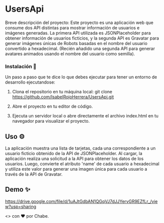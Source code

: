 # UsersApi
 
Breve descripción del proyecto: Este proyecto es una aplicación web que consume dos API distintas para mostrar información de usuarios e imágenes generadas. 
La primera API utilizada es JSONPlaceholder para obtener información de usuarios ficticios, y la segunda API es Gravatar para generar imágenes únicas de Robots basadas en el nombre del usuario convertido a hexadecimal. (Recién añadido una segunda API para generar avatares animados usando el nombre del usuario como semilla).

### Instalación 🔧 
 
Un paso a paso que te dice lo que debes ejecutar para tener un entorno de desarrollo ejecutandose: 
 
1. Clona el repositorio en tu máquina local:
  git clone https://github.com/IsabelRojoHerrera/UsersApi.git

2. Abre el proyecto en tu editor de código. 

3. Ejecuta un servidor local o abre directamente el archivo  index.html  en tu navegador para visualizar el proyecto. 
 
## Uso ⚙
La aplicación muestra una lista de tarjetas, cada una correspondiente a un usuario ficticio obtenido de la API de JSONPlaceholder. Al cargar, la aplicación realiza una solicitud a la API para obtener los datos de los usuarios. 
Luego, convierte el atributo 'name' de cada usuario a hexadecimal y utiliza este valor para generar una imagen única para cada usuario a través de la API de Gravatar. 

## Demo ✨
https://drive.google.com/file/d/1uAJtGdbAN1QGqVJ7dJJYervGR9EZfLr_/view?usp=sharing

<> con ♥ por Chabe.
